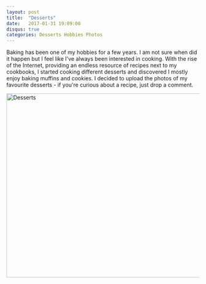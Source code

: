 ```yaml
---
layout: post
title:  "Desserts"
date:   2017-01-31 19:09:00
disqus: true
categories: Desserts Hobbies Photos
---
```


Baking has been one of my hobbies for a few years. I am not sure when did it happen but I feel like I've always been interested in cooking. With the rise of the Internet, providing an endless resource of recipes next to my cookbooks, I started cooking different desserts and discovered I mostly enjoy baking muffins and cookies. I decided to upload the photos of my favourite desserts - if you're curious about a recipe, just drop a comment.

<a data-flickr-embed="true" data-footer="true"  href="https://www.flickr.com/photos/147251133@N04/albums/72157679803118985" title="Desserts"><img src="https://c1.staticflickr.com/1/649/31789222394_56513576c6_z.jpg" width="640" height="480" alt="Desserts"></a><script async src="//embedr.flickr.com/assets/client-code.js" charset="utf-8"></script>
